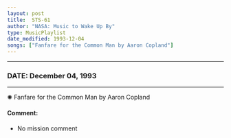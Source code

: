 ```yaml
---
layout: post
title:  STS-61
author: "NASA: Music to Wake Up By"
type: MusicPlaylist
date_modified: 1993-12-04
songs: ["Fanfare for the Common Man by Aaron Copland"]
---
```


----
### DATE: December 04, 1993
----
✺ Fanfare for the Common Man by Aaron Copland

#### Comment:
* No mission comment



<br/>
<center>
	<a target="_blank"
	   href="https://twitter.com/intent/tweet?hashtags=Space,NASA,Playlist,NASAWakeupCalls,SpaceProgram&text={{ page.author}}, '{{ page.songs.first }}' {{ page.title }}, {{ page.date | date: '%B %d, %Y' }}. {{ site.url }}{{ page.url }} @nasawakeupcalls">
	   <i class="fab fa-twitter" alt="Tweet this page" style="font-size: 1.3em;"></i>
	</a>
	&nbsp; 	<i class="fas fa-user-astronaut" style="font-size: 1.5em;"></i> &nbsp;
    <a type="amzn" search="'Fanfare for the Common Man by Aaron Copland'" category="popular music">
        <i class="fab fa-amazon" style="font-size: 1.3em;"></i>
    </a>
</center>
